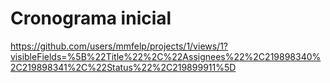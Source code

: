# Cronograma inicial

https://github.com/users/mmfelp/projects/1/views/1?visibleFields=%5B%22Title%22%2C%22Assignees%22%2C219898340%2C219898341%2C%22Status%22%2C219899911%5D
